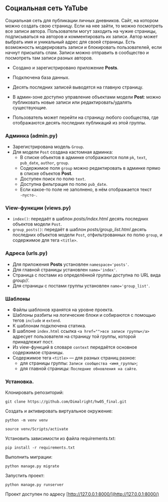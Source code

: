 ## Социальная сеть YaTube

Социальная сеть для публикации личных дневников. 
Сайт, на котором можно создать свою страницу. Если на нее зайти, то можно посмотреть все записи автора.
Пользователи могут заходить на чужие страницы, подписываться на авторов и комментировать их записи.
Автор может выбрать имя и уникальный адрес для своей страницы. 
Есть возможность модерировать записи и блокировать пользователей, если начнут присылать спам.
Записи можно отправить в сообщество и посмотреть там записи разных авторов.

+ Создано и зарегистрировано приложение  **Posts**.

+ Подключена база данных.

+ Десять последних записей выводятся на главную страницу.

+ В админ-зоне доступно управление объектами модели  **Post**: можно публиковать новые записи или редактировать/удалять существующие.

+ Пользователь может перейти на страницу любого сообщества, где отображаются десять последних публикаций из этой группы.

### Админка (admin.py)

+ Зарегистрирована модель  `Group`.
+ Для модели  `Post`  создана кастомная админка:
    + В списке объектов в админке отображаются поля  `pk`,  `text`,  `pub_date`,  `author`,  `group`.
    + Содержимое поля  `group`  можно редактировать в админке прямо в списке объектов  **Post**.
    + Доступен поиск по полю  `text`.
    + Доступна фильтрация по полю  `pub_date`.
    + Если какое-то поле не заполнено, в нём отображается текст  `-пусто-`.

### View-функции (views.py)

-   `index()`: передаёт в шаблон  _posts/index.html_  десять последних объектов модели  `Post`.
-   `group_posts()`: передаёт в шаблон  _posts/group_list.html_  десять последних объектов модели  `Post`, отфильтрованных по полю  `group`, и содержимое для тега  `<title>`.

### Адреса (urls.py)

-   Для приложения  **Posts**  установлен  `namespace='posts'`.
-   Для главной страницы установлен  `name='index'`.
-   Страница с постами из определённой группы доступна по URL вида  _group/<slug>/_.
-   Для страницы с постами группы установлен  `name='group_list'`.

### Шаблоны

-   Файлы шаблонов хранятся на уровне проекта.
-   Шаблоны разбиты на логические блоки и собираются с помощью тегов  `include`  и  `extend`.
-   К шаблонам подключена статика.
-   В шаблоне  `index.html`  ссылка  `<a href="">все записи группы</a>`  адресует пользователя на страницу той группы, которой принадлежит пост.
-   Из view-функций в словаре  `context`  передаётся основное содержимое страницы.
-   Содержимое тега  `<title>`  — для разных страниц разное:
    -   для страницы группы:  `Записи сообщества <имя_группы>`;
    -   для главной страницы:  `Последние обновления на сайте`.


### Установка.
Клонировать репозиторий:

```
git clone https://github.com/Dimalright/hw05_final.git
```
Cоздать и активировать виртуальное окружение:

```
python -m venv venv
```

```
source venv/Scripts/activate
```

Установить зависимости из файла requirements.txt:

```
pip install -r requirements.txt
```

Выполнить миграции:

```
python manage.py migrate
```

Запустить проект:

```
python manage.py runserver
```
Проект доступен по адресу [http://127.0.0.1:8000/](http://127.0.0.1:8000/)
